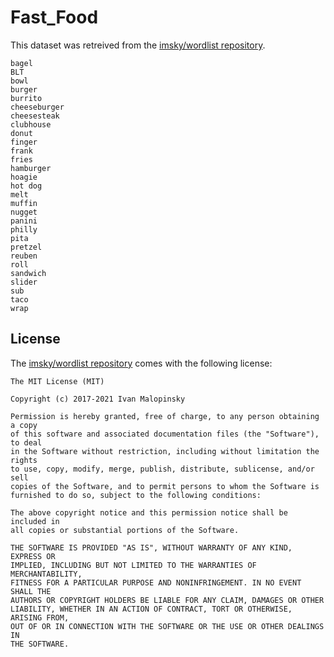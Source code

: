 # Fast_Food

This dataset was retreived from the [imsky/wordlist repository](https://github.com/imsky/wordlists).

```
bagel
BLT
bowl
burger
burrito
cheeseburger
cheesesteak
clubhouse
donut
finger
frank
fries
hamburger
hoagie
hot dog
melt
muffin
nugget
panini
philly
pita
pretzel
reuben
roll
sandwich
slider
sub
taco
wrap
```

## License 

The [imsky/wordlist repository](https://github.com/imsky/wordlists) comes with the following license: 

```
The MIT License (MIT)

Copyright (c) 2017-2021 Ivan Malopinsky

Permission is hereby granted, free of charge, to any person obtaining a copy
of this software and associated documentation files (the "Software"), to deal
in the Software without restriction, including without limitation the rights
to use, copy, modify, merge, publish, distribute, sublicense, and/or sell
copies of the Software, and to permit persons to whom the Software is
furnished to do so, subject to the following conditions:

The above copyright notice and this permission notice shall be included in
all copies or substantial portions of the Software.

THE SOFTWARE IS PROVIDED "AS IS", WITHOUT WARRANTY OF ANY KIND, EXPRESS OR
IMPLIED, INCLUDING BUT NOT LIMITED TO THE WARRANTIES OF MERCHANTABILITY,
FITNESS FOR A PARTICULAR PURPOSE AND NONINFRINGEMENT. IN NO EVENT SHALL THE
AUTHORS OR COPYRIGHT HOLDERS BE LIABLE FOR ANY CLAIM, DAMAGES OR OTHER
LIABILITY, WHETHER IN AN ACTION OF CONTRACT, TORT OR OTHERWISE, ARISING FROM,
OUT OF OR IN CONNECTION WITH THE SOFTWARE OR THE USE OR OTHER DEALINGS IN
THE SOFTWARE.
```

